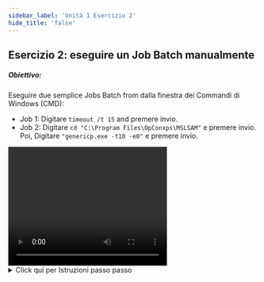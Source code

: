 ```yaml
---
sidebar_label: 'Unità 1 Esercizio 2'
hide_title: 'false'
---
```


## Esercizio 2: eseguire un Job Batch manualmente

##### Obiettivo:

Eseguire due semplice Jobs Batch from dalla finestra dei Commandi di Windows (CMD):

* Job 1: Digitare ```timeout /t 15``` and premere invio.
* Job 2: Digitare ```cd "C:\Program Files\OpConxps\MSLSAM"``` e premere invio. Poi, Digitare ```"genericp.exe -t10 -e0"``` e premere invio.

<div>
<video width="320" height="240" controls>
  <source src="videobasic/U1E2.mp4" type="video/mp4"></source>
Your browser does not support the video tag.
</video>
</div>

<details>

<summary>Click qui per Istruzioni passo passo</summary>

Click qui per Istruzioni passo passo

1.  Premere il pulsante Start di Windows, digitare ```cmd```, e premere il tasto INVIO.
2. Dalla finestra dei comandi, digitare: ```timeout /t 15```
3. premere il tasto INVIO.
  * Potrai vedere il comando timeout eseguito contare all'indietro per 15 secondi Nota: Hai eseguito questo programma con l'utente di Windows con cui sei loggato ovvero ```SMATRAINING\SMAUSER```. Hai eseguito il programma nella Macchina su cui hai fatto accesso ovvero ```SMATRAINING```.

4. Dal finestra dei Comandi digitare:
```
cd “C:\Program Files\OpConxps\MSLSAM”
```
5. Premere il taso INVIO.
6. Continuare a digitare nella finestra dei comandi:
```
genericp.exe –t10 –e0
```
7. premere il tasto INVIO.
8. Il programma genericp.exe verrà eseguito per 10 secondi e poi terminerà.

</details>